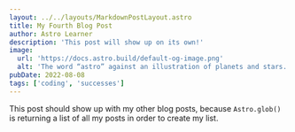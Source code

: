 ```yaml
---
layout: ../../layouts/MarkdownPostLayout.astro
title: My Fourth Blog Post
author: Astro Learner
description: 'This post will show up on its own!'
image:
  url: 'https://docs.astro.build/default-og-image.png'
  alt: 'The word “astro” against an illustration of planets and stars.'
pubDate: 2022-08-08
tags: ['coding', 'successes']
---
```


This post should show up with my other blog posts, because `Astro.glob()` is returning a list of all my posts in order to create my list.
